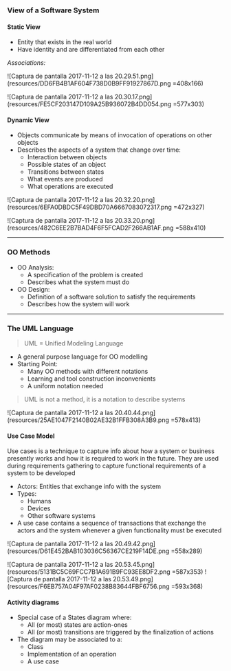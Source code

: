 ### View of a Software System
#### Static View
+ Entity that exists in the real world
+ Have identity and are differentiated from each other

*Associations:*

![Captura de pantalla 2017-11-12 a las 20.29.51.png](resources/DD6FB4B1AF604F738D0B9FF91927867D.png =408x166)

![Captura de pantalla 2017-11-12 a las 20.30.17.png](resources/FE5CF203147D109A25B936072B4DD054.png =577x303)

#### Dynamic View
+ Objects communicate by means of invocation of operations on other objects
+ Describes the aspects of a system that change over time:
    + Interaction between objects
    + Possible states of an object
    + Transitions between states
    + What events are produced
    + What operations are executed

![Captura de pantalla 2017-11-12 a las 20.32.20.png](resources/6EFA0DBDC5F49DBD70A6667083072317.png =472x327)

![Captura de pantalla 2017-11-12 a las 20.33.20.png](resources/482C6EE2B7BAD4F6F5FCAD2F266AB1AF.png =588x410)

---

### OO Methods
+ OO Analysis:
    + A specification of the problem is created
    + Describes what the system must do
+ OO Design:
    + Definition of a software solution to satisfy the requirements
    + Describes how the system will work

---

### The UML Language
> UML = Unified Modeling Language

+ A general purpose language for OO modelling
+ Starting Point:
    + Many OO methods with different notations
    + Learning and tool construction inconvenients
    + A uniform notation needed

> UML is not a method, it is a notation to describe systems

![Captura de pantalla 2017-11-12 a las 20.40.44.png](resources/25AE1047F2140B02AE32B1FFB308A3B9.png =578x413)

#### Use Case Model
Use cases is a technique to capture info about how a system or business presently works and how it is required to work in the future. They are used during requirements gathering to capture functional requirements of a system to be developed

+ Actors: Entities that exchange info with the system
+ Types:
    + Humans
    + Devices
    + Other software systems
+ A use case contains a sequence of transactions that exchange the actors and the system whenever a given functionality must be executed

![Captura de pantalla 2017-11-12 a las 20.49.42.png](resources/D61E452BAB103036C56367CE219F14DE.png =558x289)

![Captura de pantalla 2017-11-12 a las 20.53.45.png](resources/5131BC5C69FCC7B1A691B9FC93EE8DF2.png =587x353)
![Captura de pantalla 2017-11-12 a las 20.53.49.png](resources/F6EB757A04F97AF0238B83644FBF6756.png =593x368)

#### Activity diagrams
+ Special case of a States diagram where:
    + All (or most) states are action-ones
    + All (or most) transitions are triggered by the finalization of actions
+ The diagram may be associated to a:
    + Class
    + Implementation of an operation
    + A use case


















